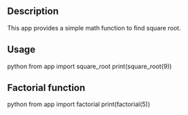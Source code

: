 ## Description
This app provides a simple math function to find square root.
## Usage
python
from app import square_root
print(square_root(9))

## Factorial function
python
from app import factorial
print(factorial(5))

